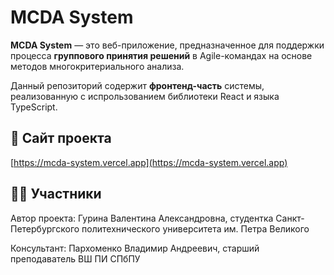 # MCDA System

**MCDA System** — это веб-приложение, предназначенное для поддержки процесса **группового принятия решений** в Agile-командах на основе методов многокритериального анализа.

Данный репозиторий содержит **фронтенд-часть** системы, реализованную с испрользованием библиотеки React и языка TypeScript.

## 🔗 Сайт проекта

[https://mcda-system.vercel.app](https://mcda-system.vercel.app)

## 👩‍💻 Участники

Автор проекта: Гурина Валентина Александровна, студентка Санкт-Петербургского политехнического университета им. Петра Великого

Консультант: Пархоменко Владимир Андреевич, старший преподаватель ВШ ПИ СПбПУ

